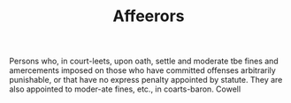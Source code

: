 ---
title: Affeerors
letter: A
permalink: "/definitions/affeerors.html"
body: Persons who, in court-leets, upon oath, settle and moderate tbe fines and amercements
  imposed on those who have committed offenses arbitrarily punishable, or that have
  no express penalty appointed by statute. They are also appointed to moder-ate fines,
  etc., in coarts-baron. Cowell
published_at: '2018-07-07'
source: Black's Law Dictionary
layout: post
---